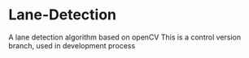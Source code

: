 # Lane-Detection
A lane detection algorithm based on openCV
This is a control version branch, used in development process
